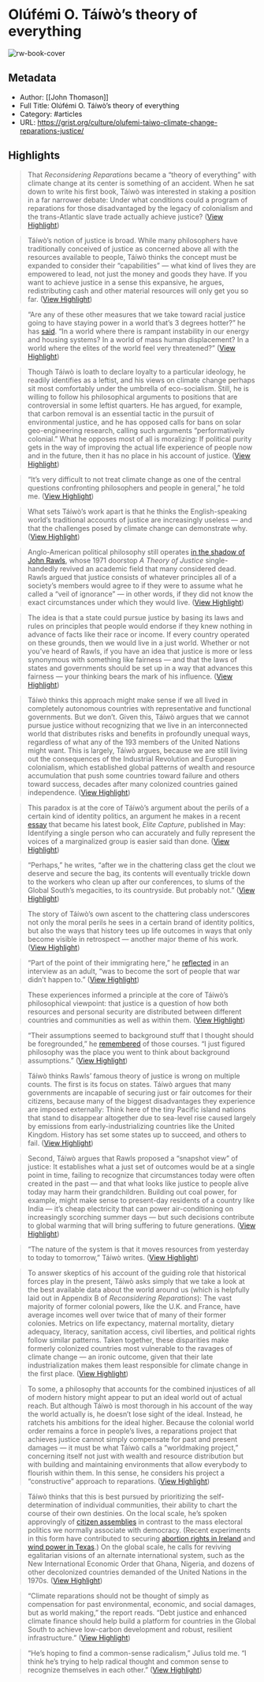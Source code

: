 # Olúfémi O. Táíwò’s theory of everything

![rw-book-cover](https://grist.org/wp-content/uploads/2022/06/olufemi_taiwo2.png)

## Metadata
- Author: [[John Thomason]]
- Full Title: Olúfémi O. Táíwò’s theory of everything
- Category: #articles
- URL: https://grist.org/culture/olufemi-taiwo-climate-change-reparations-justice/

## Highlights

> That *Reconsidering Reparations* became a “theory of everything” with climate change at its center is something of an accident. When he sat down to write his first book, Táíwò was interested in staking a position in a far narrower debate: Under what conditions could a program of reparations for those disadvantaged by the legacy of colonialism and the trans-Atlantic slave trade actually achieve justice? ([View Highlight](https://read.readwise.io/read/01gw6tgeve6axmhv71zfybekxg))


> Táíwò’s notion of justice is broad. While many philosophers have traditionally conceived of justice as concerned above all with the resources available to people, Táíwò thinks the concept must be expanded to consider their “capabilities” — what kind of lives they are empowered to lead, not just the money and goods they have. If you want to achieve justice in a sense this expansive, he argues, redistributing cash and other material resources will only get you so far. ([View Highlight](https://read.readwise.io/read/01gw6thxze4jg8kp5ygnz23txv))


> “Are any of these other measures that we take toward racial justice going to have staying power in a world that’s 3 degrees hotter?” he has [said](https://www.dissentmagazine.org/online_articles/how-to-repair-the-planet). “In a world where there is rampant instability in our energy and housing systems? In a world of mass human displacement? In a world where the elites of the world feel very threatened?” ([View Highlight](https://read.readwise.io/read/01gw6tk6rb1mdxstcvzmyah9a8))


> Though Táíwò is loath to declare loyalty to a particular ideology, he readily identifies as a leftist, and his views on climate change perhaps sit most comfortably under the umbrella of eco-socialism. Still, he is willing to follow his philosophical arguments to positions that are controversial in some leftist quarters. He has argued, for example, that carbon removal is an essential tactic in the pursuit of environmental justice, and he has opposed calls for bans on solar geo-engineering research, calling such arguments “performatively colonial.” What he opposes most of all is moralizing: If political purity gets in the way of improving the actual life experience of people now and in the future, then it has no place in his account of justice. ([View Highlight](https://read.readwise.io/read/01gw6tm29z93nccrmm6v0b0zfr))


> “It’s very difficult to not treat climate change as one of the central questions confronting philosophers and people in general,” he told me. ([View Highlight](https://read.readwise.io/read/01gw6tmz1kt9wcbk5qy1tx2g27))


> What sets Táíwò’s work apart is that he thinks the English-speaking world’s traditional accounts of justice are increasingly useless — and that the challenges posed by climate change can demonstrate why. ([View Highlight](https://read.readwise.io/read/01gw6tn07b1dw7zkkt4wq28wwe))


> Anglo-American political philosophy still operates [in the shadow of John Rawls](https://www.thenation.com/article/society/john-rawls-shadow-of-justice/), whose 1971 doorstop *A Theory of Justice* single-handedly revived an academic field that many considered dead. Rawls argued that justice consists of whatever principles all of a society’s members would agree to if they were to assume what he called a “veil of ignorance” — in other words, if they did not know the exact circumstances under which they would live. ([View Highlight](https://read.readwise.io/read/01gw6tp7v78hcx08e1qy0jr8n0))


> The idea is that a state could pursue justice by basing its laws and rules on principles that people would endorse if they knew nothing in advance of facts like their race or income. If every country operated on these grounds, then we would live in a just world. Whether or not you’ve heard of Rawls, if you have an idea that justice is more or less synonymous with something like fairness — and that the laws of states and governments should be set up in a way that advances this fairness — your thinking bears the mark of his influence. ([View Highlight](https://read.readwise.io/read/01gw6tpn86xs7nweczaxrwgwfg))


> Táíwò thinks this approach might make sense if we all lived in completely autonomous countries with representative and functional governments. But we don’t. Given this, Táíwò argues that we cannot pursue justice without recognizing that we live in an interconnected world that distributes risks and benefits in profoundly unequal ways, regardless of what any of the 193 members of the United Nations might want. This is largely, Táíwò argues, because we are still living out the consequences of the Industrial Revolution and European colonialism, which established global patterns of wealth and resource accumulation that push some countries toward failure and others toward success, decades after many colonized countries gained independence. ([View Highlight](https://read.readwise.io/read/01gw6tq9k57rqh6nrarvgmpg2r))


> This paradox is at the core of Táíwò’s argument about the perils of a certain kind of identity politics, an argument he makes in a recent [essay](https://www.thephilosopher1923.org/post/being-in-the-room-privilege-elite-capture-and-epistemic-deference) that became his latest book, *Elite Capture*, published in May: Identifying a single person who can accurately and fully represent the voices of a marginalized group is easier said than done. ([View Highlight](https://read.readwise.io/read/01gw6tw5pc858wnp092ye9rsr8))


> ​“Perhaps,” he writes, “after we in the chattering class get the clout we deserve and secure the bag, its contents will eventually trickle down to the workers who clean up after our conferences, to slums of the Global South’s megacities, to its countryside. But probably not.” ([View Highlight](https://read.readwise.io/read/01gw6txz7kcydjy7aw7n1j4fgf))


> The story of Táíwò’s own ascent to the chattering class underscores not only the moral perils he sees in a certain brand of identity politics, but also the ways that history tees up life outcomes in ways that only become visible in retrospect — another major theme of his work. ([View Highlight](https://read.readwise.io/read/01gw6tytepmpamrmtwy6119sf5))


> “Part of the point of their immigrating here,” he [reflected](https://www.whatisitliketobeaphilosopher.com/#/olfmi-tw/) in an interview as an adult, “was to become the sort of people that war didn’t happen to.” ([View Highlight](https://read.readwise.io/read/01gw6ybgwwq18r9twhevqsebvc))


> These experiences informed a principle at the core of Táíwò’s philosophical viewpoint: that justice is a question of how both resources and personal security are distributed between different countries and communities as well as within them. ([View Highlight](https://read.readwise.io/read/01gw6yp9sfb9qq83ga1w09zsg2))


> “Their assumptions seemed to background stuff that I thought should be foregrounded,” he [remembered](https://www.whatisitliketobeaphilosopher.com/#/olfmi-tw/) of those courses. “I just figured philosophy was the place you went to think about background assumptions.” ([View Highlight](https://read.readwise.io/read/01gw6yqmgcg6ve7cyc9w5fk1fb))


> Táíwò thinks Rawls’ famous theory of justice is wrong on multiple counts. The first is its focus on states. Táíwò argues that many governments are incapable of securing just or fair outcomes for their citizens, because many of the biggest disadvantages they experience are imposed externally: Think here of the tiny Pacific island nations that stand to disappear altogether due to sea-level rise caused largely by emissions from early-industrializing countries like the United Kingdom. History has set some states up to succeed, and others to fail. ([View Highlight](https://read.readwise.io/read/01gw6yxhensq1fm56fgcqcd6kp))


> Second, Táíwò argues that Rawls proposed a “snapshot view” of justice: It establishes what a just set of outcomes would be at a single point in time, failing to recognize that circumstances today were often created in the past — and that what looks like justice to people alive today may harm their grandchildren. Building out coal power, for example, might make sense to present-day residents of a country like India — it’s cheap electricity that can power air-conditioning on increasingly scorching summer days — but such decisions contribute to global warming that will bring suffering to future generations. ([View Highlight](https://read.readwise.io/read/01gw6yy7nzbwqbjz75ch8gma11))


> “The nature of the system is that it moves resources from yesterday to today to tomorrow,” Táíwò writes. ([View Highlight](https://read.readwise.io/read/01gw6yyheh2bwdwg7f6qczhagy))


> To answer skeptics of his account of the guiding role that historical forces play in the present, Táíwò asks simply that we take a look at the best available data about the world around us (which is helpfully laid out in Appendix B of *Reconsidering Reparations*): The vast majority of former colonial powers, like the U.K. and France, have average incomes well over twice that of many of their former colonies. Metrics on life expectancy, maternal mortality, dietary adequacy, literacy, sanitation access, civil liberties, and political rights follow similar patterns. Taken together, these disparities make formerly colonized countries most vulnerable to the ravages of climate change — an ironic outcome, given that their late industrialization makes them least responsible for climate change in the first place. ([View Highlight](https://read.readwise.io/read/01gw6yz1yp657e4xz2rkn6zsak))


> To some, a philosophy that accounts for the combined injustices of all of modern history might appear to put an ideal world out of actual reach. But although Táíwò is most thorough in his account of the way the world actually is, he doesn’t lose sight of the ideal. Instead, he ratchets his ambitions for the ideal higher. Because the colonial world order remains a force in people’s lives, a reparations project that achieves justice cannot simply compensate for past and present damages — it must be what Táíwò calls a “worldmaking project,” concerning itself not just with wealth and resource distribution but with building and maintaining environments that allow everybody to flourish within them. In this sense, he considers his project a “constructive” approach to reparations. ([View Highlight](https://read.readwise.io/read/01gw6z0er2s1qg9zg77z129pf7))


> Táíwò thinks that this is best pursued by prioritizing the self-determination of individual communities, their ability to chart the course of their own destinies. On the local scale, he’s spoken approvingly of [citizen assemblies](https://grist.org/international/citizens-assembly-convention-climate-france-macron/) in contrast to the mass electoral politics we normally associate with democracy. (Recent experiments in this form have contributed to securing [abortion rights in Ireland](https://www.thejournal.ie/citizens-assembly-vote-3354416-Apr2017/) and [wind power in Texas](https://www.nrel.gov/docs/fy03osti/33177.pdf).) On the global scale, he calls for reviving egalitarian visions of an alternate international system, such as the New International Economic Order that Ghana, Nigeria, and dozens of other decolonized countries demanded of the United Nations in the 1970s. ([View Highlight](https://read.readwise.io/read/01gw6z1bs6aqw11nksx4nrtg16))


> “Climate reparations should not be thought of simply as compensation for past environmental, economic, and social damages, but as world making,” the report reads. “Debt justice and enhanced climate finance should help build a platform for countries in the Global South to achieve low-carbon development and robust, resilient infrastructure.” ([View Highlight](https://read.readwise.io/read/01gw6z22p1ep4qjp9strr0kmj7))


> “He’s hoping to find a common-sense radicalism,” Julius told me. “I think he’s trying to help radical thought and common sense to recognize themselves in each other.” ([View Highlight](https://read.readwise.io/read/01gw6z35wqvdyqkzgzgp3v2hg2))

